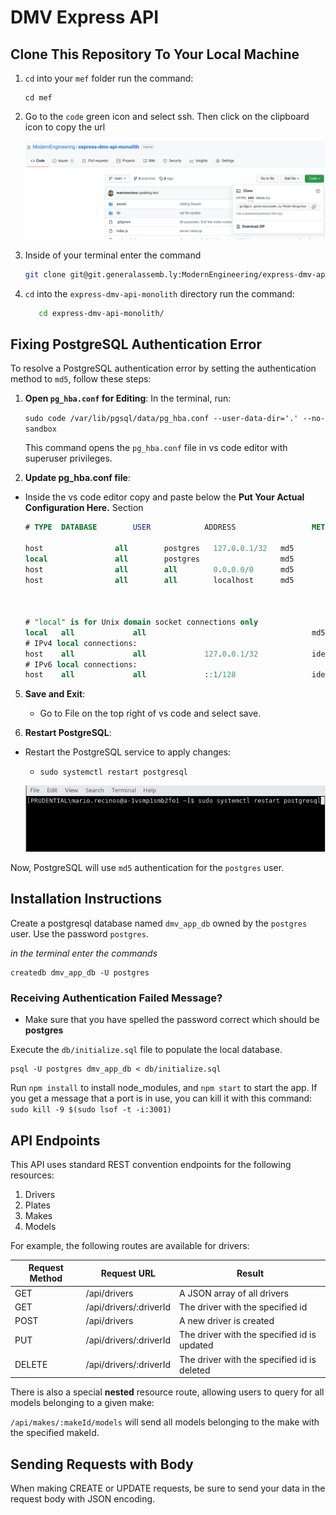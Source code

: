 # DMV Express API

## Clone This Repository To Your Local Machine

1. `cd` into your `mef` folder run the command:
   ```
   cd mef
   ```
2. Go to the `code` green icon and select ssh.  Then click on the clipboard icon to copy the url

   ![](./assets/git-clone-dmv-express.png)

3. Inside of your terminal enter the command

   ```bash
   git clone git@git.generalassemb.ly:ModernEngineering/express-dmv-api-monolith.git
   ```

4. `cd` into the `express-dmv-api-monolith` directory run the command:
   ```bash
      cd express-dmv-api-monolith/
   ```


## Fixing PostgreSQL Authentication Error

To resolve a PostgreSQL authentication error by setting the authentication method to `md5`, follow these steps:

1. **Open `pg_hba.conf` for Editing**:
   In the terminal, run:

   `sudo code /var/lib/pgsql/data/pg_hba.conf --user-data-dir='.' --no-sandbox`

   This command opens the `pg_hba.conf` file in vs code editor with superuser privileges.

2. **Update pg_hba.conf file**:
- Inside the vs code editor copy and paste below the **Put Your Actual Configuration Here.**  Section


   ```sql
   # TYPE  DATABASE        USER            ADDRESS                 METHOD

   host                all        postgres   127.0.0.1/32   md5
   local               all        postgres                  md5
   host                all        all        0.0.0.0/0      md5
   host                all        all        localhost      md5



   # "local" is for Unix domain socket connections only
   local   all             all                                     md5
   # IPv4 local connections:
   host    all             all             127.0.0.1/32            ident
   # IPv6 local connections:
   host    all             all             ::1/128                 ident
   ```

5. **Save and Exit**:
   - Go to File on the top right of vs code and select save.

6. **Restart PostgreSQL**:
- Restart the PostgreSQL service to apply changes:

   - `sudo systemctl restart postgresql`

   ![](./assets/restart-postgresql.png)


Now, PostgreSQL will use `md5` authentication for the `postgres` user.

## Installation Instructions

Create a postgresql database named `dmv_app_db` owned by the `postgres` user. Use the password `postgres`.

*in the terminal enter the commands*
```
createdb dmv_app_db -U postgres
```
### Receiving Authentication Failed Message?

* Make sure that you have spelled the password correct which should be **postgres**

Execute the `db/initialize.sql` file to populate the local database.

```
psql -U postgres dmv_app_db < db/initialize.sql
```

Run `npm install` to install node_modules, and `npm start` to start the app.
If you get a message that a port is in use, you can kill it with this command: `sudo kill -9 $(sudo lsof -t -i:3001)`

## API Endpoints

This API uses standard REST convention endpoints for the following resources:

1. Drivers
1. Plates
1. Makes
1. Models

For example, the following routes are available for drivers:

| Request Method     | Request URL | Result |
| ----------- | ----------- | ----------- |
| GET      | /api/drivers       | A JSON array of all drivers |
| GET      | /api/drivers/:driverId       | The driver with the specified id |
| POST      | /api/drivers       | A new driver is created |
| PUT      | /api/drivers/:driverId       | The driver with the specified id is updated |
| DELETE     | /api/drivers/:driverId       | The driver with the specified id is deleted |

There is also a special **nested** resource route, allowing users to query for all models belonging to a given make:

`/api/makes/:makeId/models` will send all models belonging to the make with the specified makeId.

## Sending Requests with Body

When making CREATE or UPDATE requests, be sure to send your data in the request body with JSON encoding.
